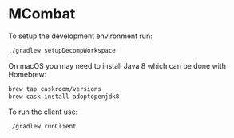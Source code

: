 # MCombat

To setup the development environment run:

```sh
./gradlew setupDecompWorkspace
```

On macOS you may need to install Java 8 which can be done with Homebrew:

```sh
brew tap caskroom/versions
brew cask install adoptopenjdk8
```

To run the client use:

```sh
./gradlew runClient
```
